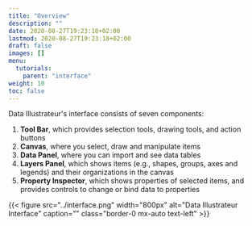 ```yaml
---
title: "Overview"
description: ""
date: 2020-08-27T19:23:18+02:00
lastmod: 2020-08-27T19:23:18+02:00
draft: false
images: []
menu:
  tutorials:
    parent: "interface"
weight: 10
toc: false
---
```



Data Illustrateur's interface consists of seven components:

1. **Tool Bar**, which provides selection tools, drawing tools, and action buttons
2. **Canvas**, where you select, draw and manipulate items
3. **Data Panel**, where you can import and see data tables
4. **Layers Panel**, which shows items (e.g., shapes, groups, axes and legends) and their organizations in the canvas
5. **Property Inspector**, which shows properties of selected items, and provides controls to change or bind data to properties

{{< figure src="../interface.png" width="800px" alt="Data Illustrateur Interface" caption="" class="border-0 mx-auto text-left" >}}